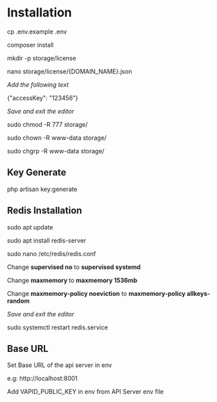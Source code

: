 # Installation

cp .env.example .env

composer install

mkdir -p storage/license

nano storage/license/{DOMAIN_NAME}.json

*Add the following text* 

{"accessKey": "123456"}

*Save and exit the editor*

sudo chmod -R 777 storage/

sudo chown -R www-data storage/

sudo chgrp -R www-data storage/

## Key Generate

php artisan key:generate

## Redis Installation

sudo apt update

sudo apt install redis-server

sudo nano /etc/redis/redis.conf

Change **supervised no** to **supervised systemd**

Change **maxmemory <bytes>** to **maxmemory 1536mb**

Change **maxmemory-policy noeviction** to **maxmemory-policy allkeys-random**

*Save and exit the editor*

sudo systemctl restart redis.service

## Base URL

Set Base URL of the api server in env

e.g: http://localhost:8001


Add VAPID_PUBLIC_KEY in env from API Server env file
